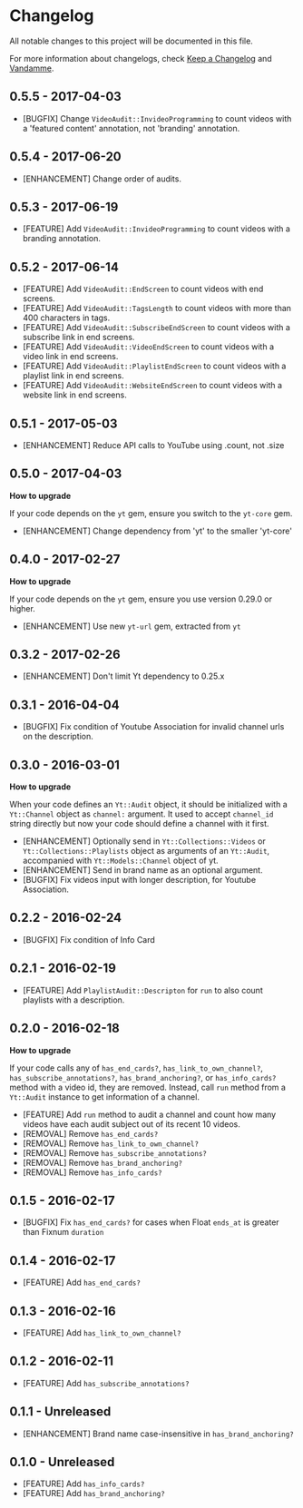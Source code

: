 # Changelog

All notable changes to this project will be documented in this file.

For more information about changelogs, check
[Keep a Changelog](http://keepachangelog.com) and
[Vandamme](http://tech-angels.github.io/vandamme).

## 0.5.5  - 2017-04-03

* [BUGFIX] Change `VideoAudit::InvideoProgramming` to count videos with a 'featured content' annotation, not 'branding' annotation.

## 0.5.4  - 2017-06-20

* [ENHANCEMENT] Change order of audits.

## 0.5.3  - 2017-06-19

* [FEATURE] Add `VideoAudit::InvideoProgramming` to count videos with a branding annotation.

## 0.5.2  - 2017-06-14

* [FEATURE] Add `VideoAudit::EndScreen` to count videos with end screens.
* [FEATURE] Add `VideoAudit::TagsLength` to count videos with more than 400 characters in tags.
* [FEATURE] Add `VideoAudit::SubscribeEndScreen` to count videos with a subscribe link in end screens.
* [FEATURE] Add `VideoAudit::VideoEndScreen` to count videos with a video link in end screens.
* [FEATURE] Add `VideoAudit::PlaylistEndScreen` to count videos with a playlist link in end screens.
* [FEATURE] Add `VideoAudit::WebsiteEndScreen` to count videos with a website link in end screens.

## 0.5.1  - 2017-05-03

* [ENHANCEMENT] Reduce API calls to YouTube using .count, not .size

## 0.5.0  - 2017-04-03

**How to upgrade**

If your code depends on the `yt` gem, ensure you switch to the `yt-core` gem.

* [ENHANCEMENT] Change dependency from 'yt' to the smaller 'yt-core'

## 0.4.0  - 2017-02-27

**How to upgrade**

If your code depends on the `yt` gem, ensure you use version 0.29.0 or higher.

* [ENHANCEMENT] Use new `yt-url` gem, extracted from `yt`

## 0.3.2  - 2017-02-26

* [ENHANCEMENT] Don't limit Yt dependency to 0.25.x

## 0.3.1  - 2016-04-04

* [BUGFIX] Fix condition of Youtube Association for invalid channel urls on the description.

## 0.3.0  - 2016-03-01

**How to upgrade**

When your code defines an `Yt::Audit` object, it should be initialized with a `Yt::Channel` object as `channel:` argument. It used to accept `channel_id` string directly but now your code should define a channel with it first.

* [ENHANCEMENT] Optionally send in `Yt::Collections::Videos` or `Yt::Collections::Playlists` object as arguments of an `Yt::Audit`, accompanied with `Yt::Models::Channel` object of yt.
* [ENHANCEMENT] Send in brand name as an optional argument.
* [BUGFIX] Fix videos input with longer description, for Youtube Association.

## 0.2.2  - 2016-02-24

* [BUGFIX] Fix condition of Info Card

## 0.2.1  - 2016-02-19

* [FEATURE] Add `PlaylistAudit::Descripton` for `run` to also count playlists with a description.

## 0.2.0  - 2016-02-18

**How to upgrade**

If your code calls any of `has_end_cards?`, `has_link_to_own_channel?`, `has_subscribe_annotations?`, `has_brand_anchoring?`, or `has_info_cards?` method with a video id, they are removed. Instead, call `run` method from a `Yt::Audit` instance to get information of a channel.

* [FEATURE] Add `run` method to audit a channel and count how many videos have each audit subject out of its recent 10 videos.
* [REMOVAL] Remove `has_end_cards?`
* [REMOVAL] Remove `has_link_to_own_channel?`
* [REMOVAL] Remove `has_subscribe_annotations?`
* [REMOVAL] Remove `has_brand_anchoring?`
* [REMOVAL] Remove `has_info_cards?`

## 0.1.5  - 2016-02-17

* [BUGFIX] Fix `has_end_cards?` for cases when Float `ends_at` is
  greater than Fixnum `duration`

## 0.1.4  - 2016-02-17

* [FEATURE] Add `has_end_cards?`

## 0.1.3  - 2016-02-16

* [FEATURE] Add `has_link_to_own_channel?`

## 0.1.2  - 2016-02-11

* [FEATURE] Add `has_subscribe_annotations?`

## 0.1.1  - Unreleased

* [ENHANCEMENT] Brand name case-insensitive in `has_brand_anchoring?`

## 0.1.0  - Unreleased

* [FEATURE] Add `has_info_cards?`
* [FEATURE] Add `has_brand_anchoring?`
